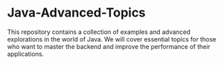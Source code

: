 # Java-Advanced-Topics
This repository contains a collection of examples and advanced explorations in the world of Java. We will cover essential topics for those who want to master the backend and improve the performance of their applications.
